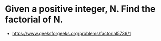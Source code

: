 # Given a positive integer, N. Find the factorial of N.

- https://www.geeksforgeeks.org/problems/factorial5739/1